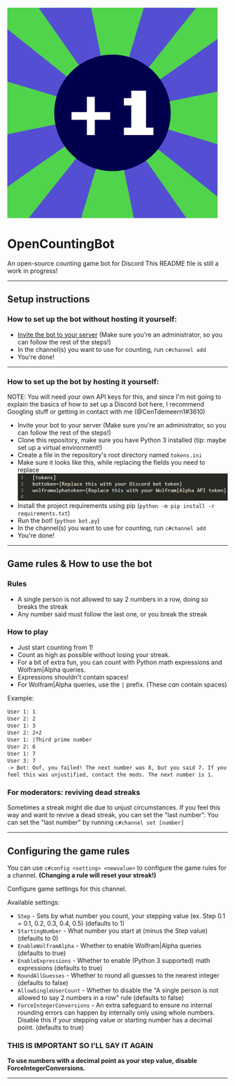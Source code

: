 
![OpenCountingBot logo](https://raw.githubusercontent.com/CenTdemeern1/OpenCountingBot/main/assets/OpenCountingBot.png "OpenCountingBot logo")
# OpenCountingBot 
An open-source counting game bot for Discord
This README file is still a work in progress!

---
Setup instructions
---
### How to set up the bot without hosting it yourself:
 - [Invite the bot to your server](https://discord.com/api/oauth2/authorize?client_id=951659583078793216&permissions=137439475776&scope=bot) (Make sure you're an administrator, so you can follow the rest of the steps!)
 - In the channel(s) you want to use for counting, run `c#channel add`
 - You're done!
---
### How to set up the bot by hosting it yourself:
NOTE: You will need your own API keys for this, and since I'm not going to explain the basics of how to set up a Discord bot here, I recommend Googling stuff or getting in contact with me (@CenTdemeern1#3610)
 - Invite your bot to your server (Make sure you're an administrator, so you can follow the rest of the steps!)
 - Clone this repository, make sure you have Python 3 installed (tip: maybe set up a virtual environment!)
 - Create a file in the repository's root directory named `tokens.ini`
 - Make sure it looks like this, while replacing the fields you need to replace
 ![](https://raw.githubusercontent.com/CenTdemeern1/OpenCountingBot/main/assets/tokensfile.png)
 - Install the project requirements using pip (`python -m pip install -r requirements.txt`)
 - Run the bot! (`python bot.py`)
 - In the channel(s) you want to use for counting, run `c#channel add`
 - You're done!
---
Game rules & How to use the bot
---
### Rules
- A single person is not allowed to say 2 numbers in a row, doing so breaks the streak
- Any number said must follow the last one, or you break the streak
### How to play
 - Just start counting from 1!
 - Count as high as possible without losing your streak.
 - For a bit of extra fun, you can count with Python math expressions and Wolfram|Alpha queries.
 - Expressions shouldn't contain spaces!
 - For Wolfram|Alpha queries, use the `|` prefix. (These *can* contain spaces)

Example:
```
User 1: 1
User 2: 2
User 1: 3
User 2: 2+2
User 1: |Third prime number
User 2: 6
User 1: 7
User 3: 7
-> Bot: Oof, you failed! The next number was 8, but you said 7. If you feel this was unjustified, contact the mods. The next number is 1.
```
### For moderators: reviving dead streaks
Sometimes a streak might die due to unjust circumstances.
If you feel this way and want to revive a dead streak,  you can set the "last number".
You can set the "last number" by running `c#channel set [number]`

---


Configuring the game rules
---
You can use `c#config <setting> <newvalue>` to configure the game rules for a channel. **(Changing a rule will reset your streak!)**


Configure game settings for this channel.

Available settings:

- `Step` - Sets by what number you count, your stepping value (ex. Step 0.1 = 0.1, 0.2, 0.3, 0.4, 0.5) (defaults to 1)
- `StartingNumber` - What number you start at (minus the Step value) (defaults to 0)
- `EnableWolframAlpha` - Whether to enable Wolfram|Alpha queries (defaults to true)
- `EnableExpressions` - Whether to enable (Python 3 supported) math expressions (defaults to true)
- `RoundAllGuesses` - Whether to round all guesses to the nearest integer (defaults to false)
- `AllowSingleUserCount` - Whether to disable the "A single person is not allowed to say 2 numbers in a row" rule (defaults to false)
- `ForceIntegerConversions` - An extra safeguard to ensure no internal rounding errors can happen by internally only using whole numbers. Disable this if your stepping value or starting number has a decimal point. (defaults to true)

### THIS IS IMPORTANT SO I'LL SAY IT AGAIN
**To use numbers with a decimal point as your step value, disable ForceIntegerConversions.**

---
